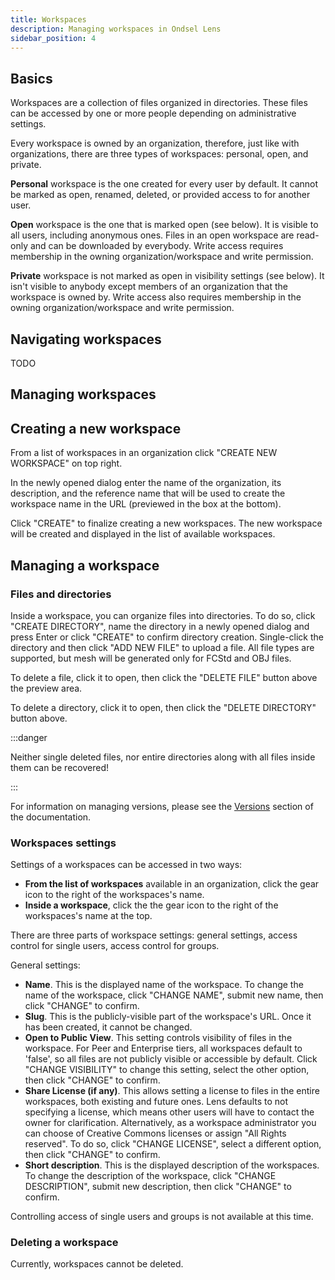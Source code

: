 ```yaml
---
title: Workspaces
description: Managing workspaces in Ondsel Lens
sidebar_position: 4
---
```


## Basics

Workspaces are a collection of files organized in directories. These files can be accessed by one or more people depending on administrative settings.

Every workspace is owned by an organization, therefore, just like with organizations, there are three types of workspaces: personal, open, and private.

**Personal** workspace is the one created for every user by default. It cannot be marked as open, renamed, deleted, or provided access to for another user.

**Open** workspace is the one that is marked open (see below). It is visible to all users, including anonymous ones. Files in an open workspace are read-only and can be downloaded by everybody. Write access requires membership in the owning organization/workspace and write permission.

**Private** workspace is not marked as open in visibility settings (see below). It isn't visible to anybody except members of an organization that the workspace is owned by. Write access also requires membership in the owning organization/workspace and write permission.

## Navigating workspaces

TODO

## Managing workspaces

## Creating a new workspace

From a list of workspaces in an organization click "CREATE NEW WORKSPACE" on top right.

In the newly opened dialog enter the name of the organization, its description, and the reference name that will be used to create the workspace name in the URL (previewed in the box at the bottom).

Click "CREATE" to finalize creating a new workspaces. The new workspace will be created and displayed in the list of available workspaces.

## Managing a workspace

### Files and directories

Inside a workspace, you can organize files into directories. To do so, click "CREATE DIRECTORY", name the directory in a newly opened dialog and press Enter or click "CREATE" to confirm directory creation. Single-click the directory and then click "ADD NEW FILE" to upload a file. All file types are supported, but mesh will be generated only for FCStd and OBJ files.

To delete a file, click it to open, then click the "DELETE FILE" button above the preview area.

To delete a directory, click it to open, then click the "DELETE DIRECTORY" button above.

:::danger

Neither single deleted files, nor entire directories along with all files inside them can be recovered!

:::

For information on managing versions, please see the [Versions](/docs/versions/) section of the documentation.

### Workspaces settings

Settings of a workspaces can be accessed in two ways:

- **From the list of workspaces** available in an organization, click the gear icon to the right of the workspaces's name.
- **Inside a workspace**, click the the gear icon to the right of the workspaces's name at the top.

There are three parts of workspace settings: general settings, access control for single users, access control for groups.

General settings:

- **Name**. This is the displayed name of the workspace. To change the name of the workspace, click "CHANGE NAME", submit new name, then click "CHANGE" to confirm.
- **Slug**. This is the publicly-visible part of the workspace's URL. Once it has been created, it cannot be changed.
- **Open to Public View**. This setting controls visibility of files in the workspace. For Peer and Enterprise tiers, all workspaces default to 'false', so all files are not publicly visible or accessible by default. Click "CHANGE VISIBILITY" to change this setting, select the other option, then click "CHANGE" to confirm.
- **Share License (if any)**. This allows setting a license to files in the entire workspaces, both existing and future ones. Lens defaults to not specifying a license, which means other users will have to contact the owner for clarification. Alternatively, as a workspace administrator you can choose of Creative Commons licenses or assign "All Rights reserved". To do so, click "CHANGE LICENSE", select a different option, then click "CHANGE" to confirm.
- **Short description**. This is the displayed description of the workspaces. To change the description of the workspace, click "CHANGE DESCRIPTION", submit new description, then click "CHANGE" to confirm.

Controlling access of single users and groups is not available at this time.

### Deleting a workspace

Currently, workspaces cannot be deleted.
